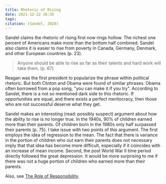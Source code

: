 ```yaml
---
title: Rhetoric of Rising
date: 2021-12-22 16:35
tags: 
citation: (Sandel, 2020)
---
```


Sandel claims the rhetoric of rising first now rings hollow. The richest one percent of Americans make more than the bottom half combined. Sandel also claims it is easier to rise from poverty in Canada, Germany, Denmark, and other European countries (p. 23).

> Anyone should be able to rise as far as their talents and hard work will take them. (p. 67)

Reagan was the first president to popularize the phrase within political rhetoric. But both Clinton and Obama were found of similar phrases. Obama often borrowed from a pop song, "you can make it if you try". According to Sandel, there is a not so mentioned dark side to this rhetoric. If opportunities are equal, and there exists a perfect meritocracy, then those who are not successful deserve what they get.

Sandel makes an interesting (read: possibly suspect) argument about how the ability to rise is no longer true. In the 1940s, 90% of children earned more than their parents. Of children born in the 1980s only half surpassed their parents (p. 75). I take issue with two points of this argument. The first employs the idea of regression to the mean. The fact that there is variance in the portion of children who out earn their parents does not necessary imply that that idea has become more difficult, especially if it coincides with an increase of mean income. Second, the post World War II time period directly followed the great depression. It would be more surprising to me if there was not a huge portion of children who earned more than their parents.

Also, see [The Role of Responsibility](202112221645.md).


